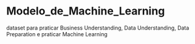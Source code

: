 # Modelo_de_Machine_Learning
dataset para praticar Business Understanding, Data Understanding, Data Preparation e praticar Machine Learning 
